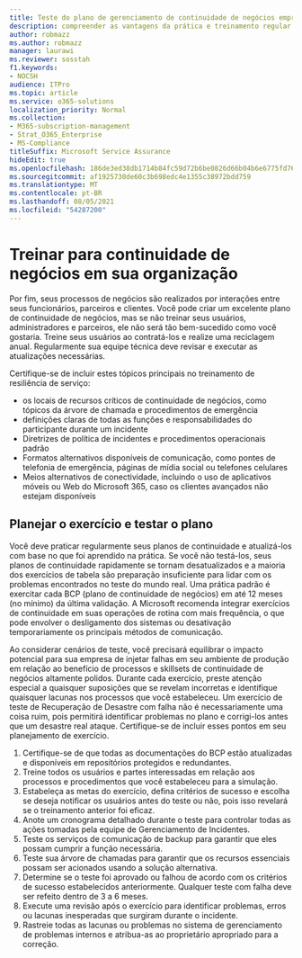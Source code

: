```yaml
---
title: Teste do plano de gerenciamento de continuidade de negócios empresariais e treinamento de usuário
description: compreender as vantagens da prática e treinamento regular do seu plano de continuidade de negócios.
author: robmazz
ms.author: robmazz
manager: laurawi
ms.reviewer: sosstah
f1.keywords:
- NOCSH
audience: ITPro
ms.topic: article
ms.service: o365-solutions
localization_priority: Normal
ms.collection:
- M365-subscription-management
- Strat_O365_Enterprise
- MS-Compliance
titleSuffix: Microsoft Service Assurance
hideEdit: true
ms.openlocfilehash: 186de3ed38db1714b84fc59d72b6be0826d66b04b6e6775fd7672666e4534ad6
ms.sourcegitcommit: af1925730de60c3b698edc4e1355c38972bdd759
ms.translationtype: MT
ms.contentlocale: pt-BR
ms.lasthandoff: 08/05/2021
ms.locfileid: "54287200"
---
```

# <a name="train-for-business-continuity-in-your-organization"></a>Treinar para continuidade de negócios em sua organização

Por fim, seus processos de negócios são realizados por interações entre seus funcionários, parceiros e clientes. Você pode criar um excelente plano de continuidade de negócios, mas se não treinar seus usuários, administradores e parceiros, ele não será tão bem-sucedido como você gostaria. Treine seus usuários ao contratá-los e realize uma reciclagem anual. Regularmente sua equipe técnica deve revisar e executar as atualizações necessárias.

Certifique-se de incluir estes tópicos principais no treinamento de resiliência de serviço:

- os locais de recursos críticos de continuidade de negócios, como tópicos da árvore de chamada e procedimentos de emergência
- definições claras de todas as funções e responsabilidades do participante durante um incidente
- Diretrizes de política de incidentes e procedimentos operacionais padrão
- Formatos alternativos disponíveis de comunicação, como pontes de telefonia de emergência, páginas de mídia social ou telefones celulares
- Meios alternativos de conectividade, incluindo o uso de aplicativos móveis ou Web do Microsoft 365, caso os clientes avançados não estejam disponíveis

## <a name="plan-the-exercise-and-exercise-the-plan"></a>Planejar o exercício e testar o plano

Você deve praticar regularmente seus planos de continuidade e atualizá-los com base no que foi aprendido na prática. Se você não testá-los, seus planos de continuidade rapidamente se tornam desatualizados e a maioria dos exercícios de tabela são preparação insuficiente para lidar com os problemas encontrados no teste do mundo real. Uma prática padrão é exercitar cada BCP (plano de continuidade de negócios) em até 12 meses (no mínimo) da última validação. A Microsoft recomenda integrar exercícios de continuidade em suas operações de rotina com mais frequência, o que pode envolver o desligamento dos sistemas ou desativação temporariamente os principais métodos de comunicação.  

Ao considerar cenários de teste, você precisará equilibrar o impacto potencial para sua empresa de injetar falhas em seu ambiente de produção em relação ao benefício de processos e skillsets de continuidade de negócios altamente polidos.
Durante cada exercício, preste atenção especial a quaisquer suposições que se revelam incorretas e identifique quaisquer lacunas nos processos que você estabeleceu. Um exercício de teste de Recuperação de Desastre com falha não é necessariamente uma coisa ruim, pois permitirá identificar problemas no plano e corrigi-los antes que um desastre real ataque. Certifique-se de incluir esses pontos em seu planejamento de exercício.

1. Certifique-se de que todas as documentações do BCP estão atualizadas e disponíveis em repositórios protegidos e redundantes.
2. Treine todos os usuários e partes interessadas em relação aos processos e procedimentos que você estabeleceu para a simulação.
3. Estabeleça as metas do exercício, defina critérios de sucesso e escolha se deseja notificar os usuários antes do teste ou não, pois isso revelará se o treinamento anterior foi eficaz.
4. Anote um cronograma detalhado durante o teste para controlar todas as ações tomadas pela equipe de Gerenciamento de Incidentes.
5. Teste os serviços de comunicação de backup para garantir que eles possam cumprir a função necessária.
6. Teste sua árvore de chamadas para garantir que os recursos essenciais possam ser acionados usando a solução alternativa.
7. Determine se o teste foi aprovado ou falhou de acordo com os critérios de sucesso estabelecidos anteriormente. Qualquer teste com falha deve ser refeito dentro de 3 a 6 meses.
8. Execute uma revisão após o exercício para identificar problemas, erros ou lacunas inesperadas que surgiram durante o incidente.
9. Rastreie todas as lacunas ou problemas no sistema de gerenciamento de problemas internos e atribua-as ao proprietário apropriado para a correção.
